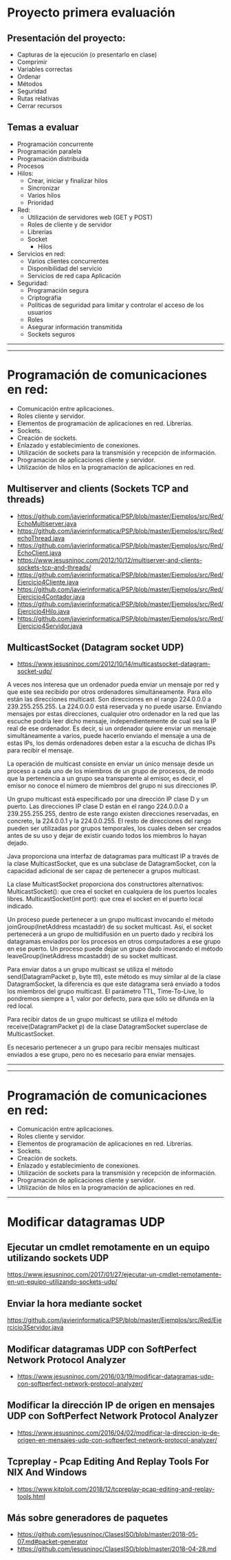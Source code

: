 # Proyecto primera evaluación

## Presentación del proyecto:
- Capturas de la ejecución (o presentarlo en clase)
- Comprimir
- Variables correctas
- Ordenar
- Métodos
- Seguridad
- Rutas relativas
- Cerrar recursos

## Temas a evaluar
- Programación concurrente
- Programación paralela
- Programación distribuida
- Procesos
- Hilos:
	- Crear, iniciar y finalizar hilos
	- Sincronizar
	- Varios hilos
	- Prioridad
- Red:
	- Utilización de servidores web (GET y POST)
	- Roles de cliente y de servidor
	- Librerías
	- Socket
		- Hilos
- Servicios en red:
	- Varios clientes concurrentes
	- Disponibilidad del servicio
	- Servicios de red capa Aplicación
- Seguridad:
	- Programación segura
	- Criptográfia
	- Políticas de seguridad para limitar y controlar el acceso de los usuarios
	- Roles
	- Asegurar información transmitida
	- Sockets seguros

----------------
----------------

# Programación de comunicaciones en red:
 -	Comunicación entre aplicaciones.
 -	Roles cliente y servidor.
 -	Elementos de programación de aplicaciones en red. Librerías.
 -	Sockets.
 -	Creación de sockets.
 -	Enlazado y establecimiento de conexiones.
 -	Utilización de sockets para la transmisión y recepción de información.
 -	Programación de aplicaciones cliente y servidor.
 -	Utilización de hilos en la programación de aplicaciones en red.

## Multiserver and clients (Sockets TCP and threads)
* https://github.com/javierinformatica/PSP/blob/master/Ejemplos/src/Red/EchoMultiserver.java
* https://github.com/javierinformatica/PSP/blob/master/Ejemplos/src/Red/echoThread.java
* https://github.com/javierinformatica/PSP/blob/master/Ejemplos/src/Red/EchoClient.java
* https://www.jesusninoc.com/2012/10/12/multiserver-and-clients-sockets-tcp-and-threads/
* https://github.com/javierinformatica/PSP/blob/master/Ejemplos/src/Red/Ejercicio4Cliente.java
* https://github.com/javierinformatica/PSP/blob/master/Ejemplos/src/Red/Ejercicio4Contador.java
* https://github.com/javierinformatica/PSP/blob/master/Ejemplos/src/Red/Ejercicio4Hilo.java
* https://github.com/javierinformatica/PSP/blob/master/Ejemplos/src/Red/Ejercicio4Servidor.java

## MulticastSocket (Datagram socket UDP)
* https://www.jesusninoc.com/2012/10/14/multicastsocket-datagram-socket-udp/

A veces nos interesa que un ordenador pueda enviar un mensaje por red y que este sea recibido por otros ordenadores simultáneamente. Para ello están las direcciones multicast. Son direcciones en el rango 224.0.0.0 a 239.255.255.255. La 224.0.0.0 está reservada y no puede usarse. Enviando mensajes por estas direcciones, cualquier otro ordenador en la red que las escuche podría leer dicho mensaje, independientemente de cual sea la IP real de ese ordenador. Es decir, si un ordenador quiere enviar un mensaje simultáneamente a varios, puede hacerlo enviando el mensaje a una de estas IPs, los demás ordenadores deben estar a la escucha de dichas IPs para recibir el mensaje.

La operación de multicast consiste en enviar un único mensaje desde un proceso a cada uno de los miembros de un grupo de procesos, de modo que la pertenencia a un grupo sea transparente al emisor, es decir, el emisor no conoce el número de miembros del grupo ni sus direcciones IP. 

Un grupo multicast está especificado por una dirección IP clase D y un puerto. Las direcciones IP clase D están en el rango 224.0.0.0 a 239.255.255.255, dentro de este rango existen direcciones reservadas, en concreto, la 224.0.0.1 y la 224.0.0.255. El resto de direcciones del rango pueden ser utilizadas por grupos temporales, los cuales deben ser creados antes de su uso y dejar de existir cuando todos los miembros lo hayan dejado. 

Java proporciona una interfaz de datagramas para multicast IP a través de la clase MulticastSocket, que es una subclase de DatagramSocket, con la capacidad adicional de ser capaz de pertenecer a grupos multicast. 

La clase MulticastSocket proporciona dos constructores alternativos:
MulticastSocket(): que crea el socket en cualquiera de los puertos locales libres.
MulticastSocket(int port): que crea el socket en el puerto local indicado.

Un proceso puede pertenecer a un grupo multicast invocando el método joinGroup(InetAddress mcastaddr) de su socket multicast. Así, el socket pertenecerá a un grupo de multidifusión en un puerto dado y recibirá los datagramas enviados por los procesos en otros computadores a ese grupo en ese puerto. Un proceso puede dejar un grupo dado invocando el método leaveGroup(InetAddress mcastaddr) de su socket multicast. 

Para enviar datos a un grupo multicast se utiliza el método send(DatagramPacket p, byte ttl), este método es muy similar al de la clase DatagramSocket, la diferencia es que este datagrama será enviado a todos los miembros del grupo multicast. El parámetro TTL, Time-To-Live, lo pondremos siempre a 1, valor por defecto, para que sólo se difunda en la red local. 

Para recibir datos de un grupo multicast se utiliza el método receive(DatagramPacket p) de la clase DatagramSocket superclase de MulticastSocket. 

Es necesario pertenecer a un grupo para recibir mensajes multicast enviados a ese grupo, pero no es necesario para enviar mensajes.

---------
---------

# Programación de comunicaciones en red:
 -	Comunicación entre aplicaciones.
 -	Roles cliente y servidor.
 -	Elementos de programación de aplicaciones en red. Librerías.
 -	Sockets.
 -	Creación de sockets.
 -	Enlazado y establecimiento de conexiones.
 -	Utilización de sockets para la transmisión y recepción de información.
 -	Programación de aplicaciones cliente y servidor.
 -	Utilización de hilos en la programación de aplicaciones en red.

------------------------

# Modificar datagramas UDP

## Ejecutar un cmdlet remotamente en un equipo utilizando sockets UDP
https://www.jesusninoc.com/2017/01/27/ejecutar-un-cmdlet-remotamente-en-un-equipo-utilizando-sockets-udp/

## Enviar la hora mediante socket
https://github.com/javierinformatica/PSP/blob/master/Ejemplos/src/Red/Ejercicio3Servidor.java

## Modificar datagramas UDP con SoftPerfect Network Protocol Analyzer
* https://www.jesusninoc.com/2016/03/19/modificar-datagramas-udp-con-softperfect-network-protocol-analyzer/

## Modificar la dirección IP de origen en mensajes UDP con SoftPerfect Network Protocol Analyzer
* https://www.jesusninoc.com/2016/04/02/modificar-la-direccion-ip-de-origen-en-mensajes-udp-con-softperfect-network-protocol-analyzer/

## Tcpreplay - Pcap Editing And Replay Tools For NIX And Windows
* https://www.kitploit.com/2018/12/tcpreplay-pcap-editing-and-replay-tools.html

## Más sobre generadores de paquetes
* https://github.com/jesusninoc/ClasesISO/blob/master/2018-05-07.md#packet-generator
* https://github.com/jesusninoc/ClasesISO/blob/master/2018-04-28.md
